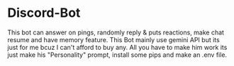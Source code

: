 # Discord-Bot
This bot can answer on pings, randomly reply & puts reactions, make chat resume and have memory feature.
This Bot mainly use gemini API but its just for me bcuz I can't afford to buy any.
All you have to make him work its just make his "Personality" prompt, install some pips and make an .env file.
